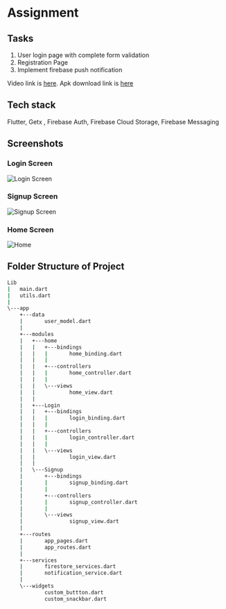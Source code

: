 # Assignment
## Tasks
1. User login page with complete form validation
2. Registration Page
3. Implement firebase push notification

 Video link is [here](https://youtu.be/NITSqb2wJ5Y).
 Apk download link is [here](https://fromsmash.com/vt-assignment)

## Tech stack
  Flutter, Getx , Firebase Auth, Firebase Cloud Storage, Firebase Messaging

## Screenshots

### Login Screen
 ![Login Screen](https://github.com/ashish88pal/vt_assignment/blob/d14ef44d5d1456df99a62e6ea823f9ff2887dca3/screenshots/login.png?raw=true)
### Signup Screen
  ![Signup Screen](https://github.com/ashish88pal/vt_assignment/blob/d14ef44d5d1456df99a62e6ea823f9ff2887dca3/screenshots/signup.png?raw=true)

### Home Screen
  ![Home](https://github.com/ashish88pal/vt_assignment/blob/d14ef44d5d1456df99a62e6ea823f9ff2887dca3/screenshots/home.png?raw=true)













## Folder Structure of Project
```bash
Lib
|   main.dart
|   utils.dart
|
\---app
    +---data
    |       user_model.dart
    |
    +---modules
    |   +---home
    |   |   +---bindings
    |   |   |       home_binding.dart
    |   |   |
    |   |   +---controllers
    |   |   |       home_controller.dart
    |   |   |
    |   |   \---views
    |   |           home_view.dart
    |   |
    |   +---Login
    |   |   +---bindings
    |   |   |       login_binding.dart
    |   |   |
    |   |   +---controllers
    |   |   |       login_controller.dart
    |   |   |
    |   |   \---views
    |   |           login_view.dart
    |   |
    |   \---Signup
    |       +---bindings
    |       |       signup_binding.dart
    |       |
    |       +---controllers
    |       |       signup_controller.dart
    |       |
    |       \---views
    |               signup_view.dart
    |
    +---routes
    |       app_pages.dart
    |       app_routes.dart
    |
    +---services
    |       firestore_services.dart
    |       notification_service.dart
    |
    \---widgets
            custom_buttton.dart
            custom_snackbar.dart
```